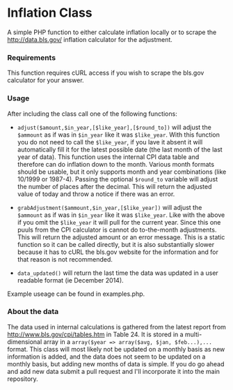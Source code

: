 # Inflation Class

A simple PHP function to either calculate inflation locally or to scrape the http://data.bls.gov/ inflation calculator for the adjustment.

### Requirements
This function requires cURL access if you wish to scrape the bls.gov calculator for your answer.

### Usage
After including the class call one of the following functions:

- `adjust($amount,$in_year,[$like_year],[$round_to])` will adjust the `$ammount` as if was in `$in_year` like it was `$like_year`. With this function you do not need to call the `$like_year`, if you lave it absent it will automatically fill it for the latest possible date (the last month of the last year of data). This function uses the internal CPI data table and therefore can do inflation down to the month. Various month formats should be usable, but it only supports month and year combinations (like 10/1999 or 1987-4). Passing the optional `$round_to` variable will adjust the number of places after the decimal. This will return the adjusted value of today and throw a notice if there was an error.

- `grabAdjustment($ammount,$in_year,[$like_year])` will adjust the `$ammount` as if was in `$in_year` like it was `$like_year`. Like with the above if you omit the `$like_year` it will pull for the current year. Since this one puuls from the CPI calculator is cannot do to-the-month adjustments. This will return the adjusted amount or an error message. This is a static function so it can be called directly, but it is also substantially slower because it has to cURL the bls.gov website for the information and for that reason is not recommended.

- `data_updated()` will return the last time the data was updated in a user readable format (ie December 2014).

Example useage can be found in examples.php. 

### About the data
The data used in internal calculations is gathered from the latest report from http://www.bls.gov/cpi/tables.htm in Table 24. It is stored in a multi-dimensional array in a `array($year => array($avg, $jan, $feb...),...` format. This class will most likely not be updated on a monthly basis as new information is added, and the data does not seem to be updated on a monthly basis, but adding new months of data is simple. If you do go ahead and add new data submit a pull request and I'll incorporate it into the main repository.